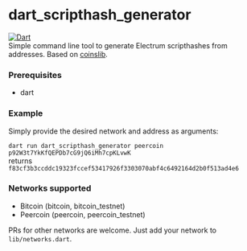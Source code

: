 # dart_scripthash_generator
[![Dart](https://github.com/willyfromtheblock/dart_scripthash_generator/actions/workflows/dart.yml/badge.svg)](https://github.com/willyfromtheblock/dart_scripthash_generator/actions/workflows/dart.yml)  
Simple command line tool to generate Electrum scripthashes from addresses.
Based on [coinslib](https://github.com/Vesta-wallet/coinslib/ "coinslib").

### Prerequisites
- dart

### Example
Simply provide the desired network and address as arguments:

`dart run dart_scripthash_generator peercoin p92W3t7YkKfQEPDb7cG9jQ6iMh7cpKLvwK`  
returns  
`f83cf3b3ccddc19323fccef53417926f3303070abf4c6492164d2b0f513ad4e6`
### Networks supported
- Bitcoin (bitcoin, bitcoin_testnet)
- Peercoin (peercoin, peercoin_testnet)

PRs for other networks are welcome. Just add your network to `lib/networks.dart`.
